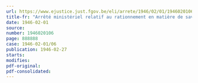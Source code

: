 ```yaml
---
url: https://www.ejustice.just.fgov.be/eli/arrete/1946/02/01/1946020106/justel
title-fr: "Arrêté ministériel relatif au rationnement en matière de savon"
date: 1946-02-01
source:
number: 1946020106
page: 888888
case: 1946-02-01/06
publication: 1946-02-27
starts:
modifies:
pdf-original:
pdf-consolidated:
---
```


